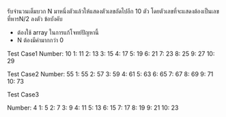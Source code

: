 รับจำนวนเต็มบวก N มาหนึ่งตัวแล้วให้แสดงตัวเลขถัดไปอีก 10 ตัว โดยตัวเลขที่จะแสดงต้องเป็นเลขที่หารN/2 ลงตัว
ข้อบังคับ
-	ต้องใช้ array ในการแก้โจทย์ปัญหานี้
-	N ต้องมีค่ามากกว่า 0 

Test Case1
Number:  10
1: 11
2: 13
3: 15
4: 17
5: 19
6: 21
7: 23
8: 25
9: 27
10: 29

Test Case2
Number:  55
1: 55
2: 57
3: 59
4: 61
5: 63
6: 65
7: 67
8: 69
9: 71
10: 73

Test Case3

Number:  4
1: 5
2: 7
3: 9
4: 11
5: 13
6: 15
7: 17
8: 19
9: 21
10: 23
   
